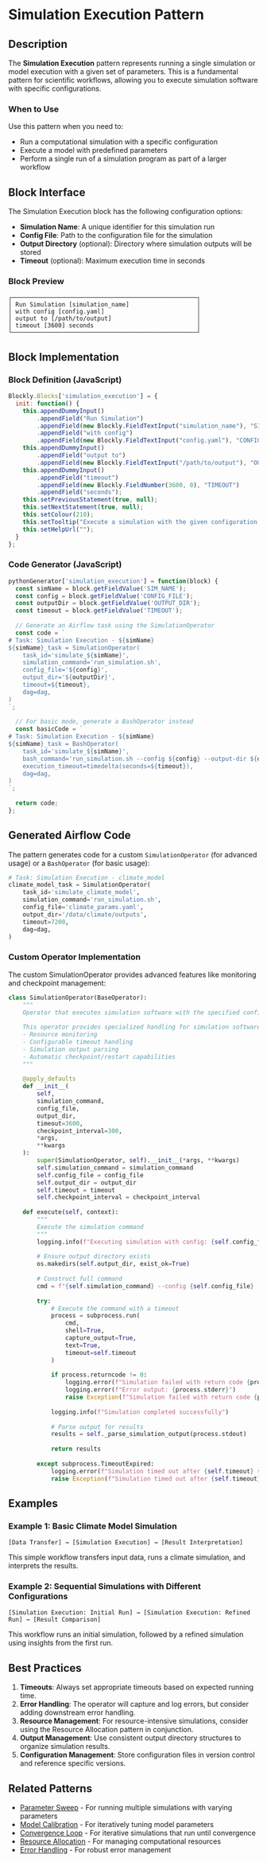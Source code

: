 # Simulation Execution Pattern

## Description

The **Simulation Execution** pattern represents running a single simulation or model execution with a given set of parameters. This is a fundamental pattern for scientific workflows, allowing you to execute simulation software with specific configurations.

### When to Use

Use this pattern when you need to:
- Run a computational simulation with a specific configuration
- Execute a model with predefined parameters
- Perform a single run of a simulation program as part of a larger workflow

## Block Interface

The Simulation Execution block has the following configuration options:

- **Simulation Name**: A unique identifier for this simulation run
- **Config File**: Path to the configuration file for the simulation
- **Output Directory** (optional): Directory where simulation outputs will be stored
- **Timeout** (optional): Maximum execution time in seconds

### Block Preview

```
┌────────────────────────────────────────────────────┐
│ Run Simulation [simulation_name]                   │
│ with config [config.yaml]                          │
│ output to [/path/to/output]                        │
│ timeout [3600] seconds                             │
└────────────────────────────────────────────────────┘
```

## Block Implementation

### Block Definition (JavaScript)

```javascript
Blockly.Blocks['simulation_execution'] = {
  init: function() {
    this.appendDummyInput()
        .appendField("Run Simulation")
        .appendField(new Blockly.FieldTextInput("simulation_name"), "SIM_NAME")
        .appendField("with config")
        .appendField(new Blockly.FieldTextInput("config.yaml"), "CONFIG_FILE");
    this.appendDummyInput()
        .appendField("output to")
        .appendField(new Blockly.FieldTextInput("/path/to/output"), "OUTPUT_DIR");
    this.appendDummyInput()
        .appendField("timeout")
        .appendField(new Blockly.FieldNumber(3600, 0), "TIMEOUT")
        .appendField("seconds");
    this.setPreviousStatement(true, null);
    this.setNextStatement(true, null);
    this.setColour(210);
    this.setTooltip("Execute a simulation with the given configuration.");
    this.setHelpUrl("");
  }
};
```

### Code Generator (JavaScript)

```javascript
pythonGenerator['simulation_execution'] = function(block) {
  const simName = block.getFieldValue('SIM_NAME');
  const config = block.getFieldValue('CONFIG_FILE');
  const outputDir = block.getFieldValue('OUTPUT_DIR');
  const timeout = block.getFieldValue('TIMEOUT');
  
  // Generate an Airflow task using the SimulationOperator
  const code = `
# Task: Simulation Execution - ${simName}
${simName}_task = SimulationOperator(
    task_id='simulate_${simName}',
    simulation_command='run_simulation.sh',
    config_file='${config}',
    output_dir='${outputDir}',
    timeout=${timeout},
    dag=dag,
)
`;
  
  // For basic mode, generate a BashOperator instead
  const basicCode = `
# Task: Simulation Execution - ${simName}
${simName}_task = BashOperator(
    task_id='simulate_${simName}',
    bash_command='run_simulation.sh --config ${config} --output-dir ${outputDir}',
    execution_timeout=timedelta(seconds=${timeout}),
    dag=dag,
)
`;
  
  return code;
};
```

## Generated Airflow Code

The pattern generates code for a custom `SimulationOperator` (for advanced usage) or a `BashOperator` (for basic usage):

```python
# Task: Simulation Execution - climate_model
climate_model_task = SimulationOperator(
    task_id='simulate_climate_model',
    simulation_command='run_simulation.sh',
    config_file='climate_params.yaml',
    output_dir='/data/climate/outputs',
    timeout=7200,
    dag=dag,
)
```

### Custom Operator Implementation

The custom SimulationOperator provides advanced features like monitoring and checkpoint management:

```python
class SimulationOperator(BaseOperator):
    """
    Operator that executes simulation software with the specified configuration.
    
    This operator provides specialized handling for simulation software including:
    - Resource monitoring
    - Configurable timeout handling
    - Simulation output parsing
    - Automatic checkpoint/restart capabilities
    """
    
    @apply_defaults
    def __init__(
        self,
        simulation_command,
        config_file,
        output_dir,
        timeout=3600,
        checkpoint_interval=300,
        *args,
        **kwargs
    ):
        super(SimulationOperator, self).__init__(*args, **kwargs)
        self.simulation_command = simulation_command
        self.config_file = config_file
        self.output_dir = output_dir
        self.timeout = timeout
        self.checkpoint_interval = checkpoint_interval
    
    def execute(self, context):
        """
        Execute the simulation command
        """
        logging.info(f"Executing simulation with config: {self.config_file}")
        
        # Ensure output directory exists
        os.makedirs(self.output_dir, exist_ok=True)
        
        # Construct full command
        cmd = f"{self.simulation_command} --config {self.config_file} --output-dir {self.output_dir}"
        
        try:
            # Execute the command with a timeout
            process = subprocess.run(
                cmd,
                shell=True,
                capture_output=True,
                text=True,
                timeout=self.timeout
            )
            
            if process.returncode != 0:
                logging.error(f"Simulation failed with return code {process.returncode}")
                logging.error(f"Error output: {process.stderr}")
                raise Exception(f"Simulation failed with return code {process.returncode}")
            
            logging.info(f"Simulation completed successfully")
            
            # Parse output for results
            results = self._parse_simulation_output(process.stdout)
            
            return results
            
        except subprocess.TimeoutExpired:
            logging.error(f"Simulation timed out after {self.timeout} seconds")
            raise Exception(f"Simulation timed out after {self.timeout} seconds")
```

## Examples

### Example 1: Basic Climate Model Simulation

```
[Data Transfer] → [Simulation Execution] → [Result Interpretation]
```

This simple workflow transfers input data, runs a climate simulation, and interprets the results.

### Example 2: Sequential Simulations with Different Configurations

```
[Simulation Execution: Initial Run] → [Simulation Execution: Refined Run] → [Result Comparison]
```

This workflow runs an initial simulation, followed by a refined simulation using insights from the first run.

## Best Practices

1. **Timeouts**: Always set appropriate timeouts based on expected running time.
2. **Error Handling**: The operator will capture and log errors, but consider adding downstream error handling.
3. **Resource Management**: For resource-intensive simulations, consider using the Resource Allocation pattern in conjunction.
4. **Output Management**: Use consistent output directory structures to organize simulation results.
5. **Configuration Management**: Store configuration files in version control and reference specific versions.

## Related Patterns

- [Parameter Sweep](parameter_sweep.md) - For running multiple simulations with varying parameters
- [Model Calibration](model_calibration.md) - For iteratively tuning model parameters
- [Convergence Loop](convergence_loop.md) - For iterative simulations that run until convergence
- [Resource Allocation](../infrastructure/resource_allocation.md) - For managing computational resources
- [Error Handling](../workflow/error_handling.md) - For robust error management